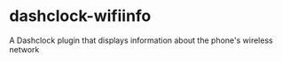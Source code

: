dashclock-wifiinfo
==================

A Dashclock plugin that displays information about the phone's wireless network 